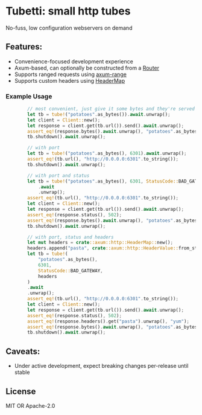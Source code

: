 # Tubetti: small http tubes

No-fuss, low configuration webservers on demand 

## Features:
- Convenience-focused development experience
- Axum-based, can optionally be constructed from a [Router](https://docs.rs/axum/latest/axum/struct.Router.html)
- Supports ranged requests using [axum-range](https://github.com/haileys/axum-range)
- Supports custom headers using [HeaderMap](https://docs.rs/http/1.2.0/http/header/struct.HeaderMap.html)

### Example Usage

```rust
        // most convenient, just give it some bytes and they're served on a random port
        let tb = tube!("potatoes".as_bytes()).await.unwrap();
        let client = Client::new();
        let response = client.get(tb.url()).send().await.unwrap();
        assert_eq!(response.bytes().await.unwrap(), "potatoes".as_bytes());
        tb.shutdown().await.unwrap();

        // with port
        let tb = tube!("potatoes".as_bytes(), 6301).await.unwrap();
        assert_eq!(tb.url(), "http://0.0.0.0:6301".to_string());
        tb.shutdown().await.unwrap();

        // with port and status
        let tb = tube!("potatoes".as_bytes(), 6301, StatusCode::BAD_GATEWAY)
            .await
            .unwrap();
        assert_eq!(tb.url(), "http://0.0.0.0:6301".to_string());
        let client = Client::new();
        let response = client.get(tb.url()).send().await.unwrap();
        assert_eq!(response.status(), 502);
        assert_eq!(response.bytes().await.unwrap(), "potatoes".as_bytes());
        tb.shutdown().await.unwrap();

        // with port, status and headers
        let mut headers = crate::axum::http::HeaderMap::new();
        headers.append("pasta", crate::axum::http::HeaderValue::from_static("yum"));
        let tb = tube!(
            "potatoes".as_bytes(),
            6301,
            StatusCode::BAD_GATEWAY,
            headers
        )
        .await
        .unwrap();
        assert_eq!(tb.url(), "http://0.0.0.0:6301".to_string());
        let client = Client::new();
        let response = client.get(tb.url()).send().await.unwrap();
        assert_eq!(response.status(), 502);
        assert_eq!(response.headers().get("pasta").unwrap(), "yum");
        assert_eq!(response.bytes().await.unwrap(), "potatoes".as_bytes());
        tb.shutdown().await.unwrap();
```

## Caveats:
- Under active development, expect breaking changes per-release until stable

## License

MIT OR Apache-2.0